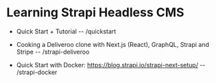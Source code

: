 # Learning Strapi Headless CMS

- Quick Start + Tutorial
    -- /quickstart

- Cooking a Deliveroo clone with Next.js (React), GraphQL, Strapi and Stripe
    -- /strapi-deliveroo

- Quick Start with Docker: https://blog.strapi.io/strapi-next-setup/
    -- /strapi-docker